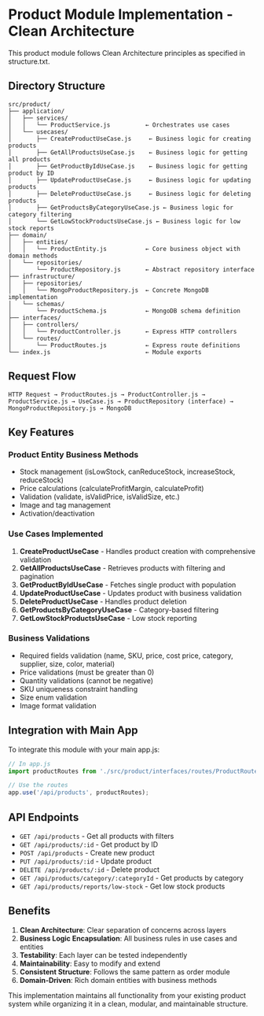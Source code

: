 # Product Module Implementation - Clean Architecture

This product module follows Clean Architecture principles as specified in structure.txt.

## Directory Structure

```
src/product/
├── application/
│   ├── services/
│   │   └── ProductService.js          ← Orchestrates use cases
│   └── usecases/
│       ├── CreateProductUseCase.js     ← Business logic for creating products
│       ├── GetAllProductsUseCase.js    ← Business logic for getting all products
│       ├── GetProductByIdUseCase.js    ← Business logic for getting product by ID
│       ├── UpdateProductUseCase.js     ← Business logic for updating products
│       ├── DeleteProductUseCase.js     ← Business logic for deleting products
│       ├── GetProductsByCategoryUseCase.js ← Business logic for category filtering
│       └── GetLowStockProductsUseCase.js ← Business logic for low stock reports
├── domain/
│   ├── entities/
│   │   └── ProductEntity.js           ← Core business object with domain methods
│   └── repositories/
│       └── ProductRepository.js       ← Abstract repository interface
├── infrastructure/
│   ├── repositories/
│   │   └── MongoProductRepository.js  ← Concrete MongoDB implementation
│   └── schemas/
│       └── ProductSchema.js           ← MongoDB schema definition
├── interfaces/
│   ├── controllers/
│   │   └── ProductController.js       ← Express HTTP controllers
│   └── routes/
│       └── ProductRoutes.js           ← Express route definitions
└── index.js                           ← Module exports
```

## Request Flow

```
HTTP Request → ProductRoutes.js → ProductController.js → ProductService.js → UseCase.js → ProductRepository (interface) → MongoProductRepository.js → MongoDB
```

## Key Features

### Product Entity Business Methods
- Stock management (isLowStock, canReduceStock, increaseStock, reduceStock)
- Price calculations (calculateProfitMargin, calculateProfit)
- Validation (validate, isValidPrice, isValidSize, etc.)
- Image and tag management
- Activation/deactivation

### Use Cases Implemented
1. **CreateProductUseCase** - Handles product creation with comprehensive validation
2. **GetAllProductsUseCase** - Retrieves products with filtering and pagination
3. **GetProductByIdUseCase** - Fetches single product with population
4. **UpdateProductUseCase** - Updates product with business validation
5. **DeleteProductUseCase** - Handles product deletion
6. **GetProductsByCategoryUseCase** - Category-based filtering
7. **GetLowStockProductsUseCase** - Low stock reporting

### Business Validations
- Required fields validation (name, SKU, price, cost price, category, supplier, size, color, material)
- Price validations (must be greater than 0)
- Quantity validations (cannot be negative)
- SKU uniqueness constraint handling
- Size enum validation
- Image format validation

## Integration with Main App

To integrate this module with your main app.js:

```javascript
// In app.js
import productRoutes from './src/product/interfaces/routes/ProductRoutes.js';

// Use the routes
app.use('/api/products', productRoutes);
```

## API Endpoints

- `GET /api/products` - Get all products with filters
- `GET /api/products/:id` - Get product by ID
- `POST /api/products` - Create new product
- `PUT /api/products/:id` - Update product
- `DELETE /api/products/:id` - Delete product
- `GET /api/products/category/:categoryId` - Get products by category
- `GET /api/products/reports/low-stock` - Get low stock products

## Benefits

1. **Clean Architecture**: Clear separation of concerns across layers
2. **Business Logic Encapsulation**: All business rules in use cases and entities
3. **Testability**: Each layer can be tested independently
4. **Maintainability**: Easy to modify and extend
5. **Consistent Structure**: Follows the same pattern as order module
6. **Domain-Driven**: Rich domain entities with business methods

This implementation maintains all functionality from your existing product system while organizing it in a clean, modular, and maintainable structure.
